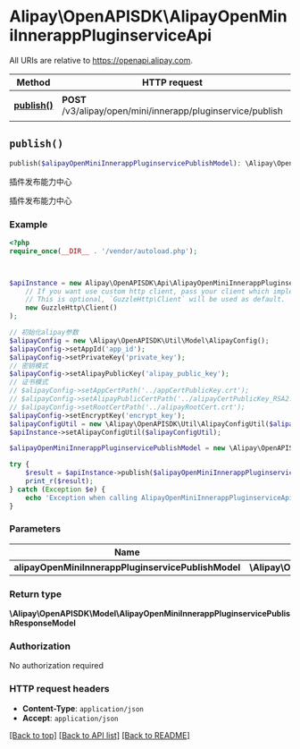 # Alipay\OpenAPISDK\AlipayOpenMiniInnerappPluginserviceApi

All URIs are relative to https://openapi.alipay.com.

Method | HTTP request | Description
------------- | ------------- | -------------
[**publish()**](AlipayOpenMiniInnerappPluginserviceApi.md#publish) | **POST** /v3/alipay/open/mini/innerapp/pluginservice/publish | 插件发布能力中心


## `publish()`

```php
publish($alipayOpenMiniInnerappPluginservicePublishModel): \Alipay\OpenAPISDK\Model\AlipayOpenMiniInnerappPluginservicePublishResponseModel
```

插件发布能力中心

插件发布能力中心

### Example

```php
<?php
require_once(__DIR__ . '/vendor/autoload.php');



$apiInstance = new Alipay\OpenAPISDK\Api\AlipayOpenMiniInnerappPluginserviceApi(
    // If you want use custom http client, pass your client which implements `GuzzleHttp\ClientInterface`.
    // This is optional, `GuzzleHttp\Client` will be used as default.
    new GuzzleHttp\Client()
);

// 初始化alipay参数
$alipayConfig = new \Alipay\OpenAPISDK\Util\Model\AlipayConfig();
$alipayConfig->setAppId('app_id');
$alipayConfig->setPrivateKey('private_key');
// 密钥模式
$alipayConfig->setAlipayPublicKey('alipay_public_key');
// 证书模式
// $alipayConfig->setAppCertPath('../appCertPublicKey.crt');
// $alipayConfig->setAlipayPublicCertPath('../alipayCertPublicKey_RSA2.crt');
// $alipayConfig->setRootCertPath('../alipayRootCert.crt');
$alipayConfig->setEncryptKey('encrypt_key');
$alipayConfigUtil = new \Alipay\OpenAPISDK\Util\AlipayConfigUtil($alipayConfig);
$apiInstance->setAlipayConfigUtil($alipayConfigUtil);

$alipayOpenMiniInnerappPluginservicePublishModel = new \Alipay\OpenAPISDK\Model\AlipayOpenMiniInnerappPluginservicePublishModel(); // \Alipay\OpenAPISDK\Model\AlipayOpenMiniInnerappPluginservicePublishModel

try {
    $result = $apiInstance->publish($alipayOpenMiniInnerappPluginservicePublishModel);
    print_r($result);
} catch (Exception $e) {
    echo 'Exception when calling AlipayOpenMiniInnerappPluginserviceApi->publish: ', $e->getMessage(), PHP_EOL;
}
```

### Parameters

Name | Type | Description  | Notes
------------- | ------------- | ------------- | -------------
 **alipayOpenMiniInnerappPluginservicePublishModel** | **\Alipay\OpenAPISDK\Model\AlipayOpenMiniInnerappPluginservicePublishModel**|  | [optional]

### Return type

**\Alipay\OpenAPISDK\Model\AlipayOpenMiniInnerappPluginservicePublishResponseModel**

### Authorization

No authorization required

### HTTP request headers

- **Content-Type**: `application/json`
- **Accept**: `application/json`

[[Back to top]](#) [[Back to API list]](../../README.md#api-endpoints)
[[Back to README]](../../README.md)
